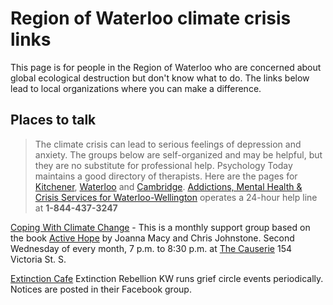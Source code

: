 # Region of Waterloo climate crisis links
This page is for people in the Region of Waterloo who are concerned about global ecological destruction but don't know what to do. The links below lead to local organizations where you can make a difference.

## Places to talk

>The climate crisis can lead to serious feelings of depression and anxiety. The groups below are self-organized and may be helpful, but they are no substitute for professional help.
>Psychology Today maintains a good directory of therapists. Here are the pages for [Kitchener](https://www.psychologytoday.com/ca/therapists/on/kitchener), [Waterloo](https://www.psychologytoday.com/ca/therapists/on/waterloo) and [Cambridge](https://www.psychologytoday.com/ca/therapists/on/cambridge).
>[Addictions, Mental Health & Crisis Services for Waterloo-Wellington](http://here247.ca/) operates a 24-hour help line at **1-844-437-3247**



[Coping With Climate Change](https://www.facebook.com/events/2349419085302733/) - This is a monthly support group based on the book [Active Hope](https://www.activehope.info/) by Joanna Macy and Chris Johnstone. Second Wednesday of every month, 7 p.m. to 8:30 p.m. at [The Causerie](https://www.marit.ca/) 154 Victoria St. S.

[Extinction Cafe](https://www.facebook.com/groups/ExtinctionRebellionKW/) Extinction Rebellion KW runs grief circle events periodically. Notices are posted in their Facebook group.
